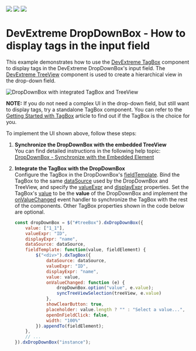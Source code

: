 <!-- default badges list -->
![](https://img.shields.io/endpoint?url=https://codecentral.devexpress.com/api/v1/VersionRange/422028482/21.1.5%2B)
[![](https://img.shields.io/badge/Open_in_DevExpress_Support_Center-FF7200?style=flat-square&logo=DevExpress&logoColor=white)](https://supportcenter.devexpress.com/ticket/details/T1040029)
[![](https://img.shields.io/badge/📖_How_to_use_DevExpress_Examples-e9f6fc?style=flat-square)](https://docs.devexpress.com/GeneralInformation/403183)
<!-- default badges end -->
# DevExtreme DropDownBox - How to display tags in the input field

This example demonstrates how to use the [DevExtreme TagBox](https://js.devexpress.com/Documentation/Guide/UI_Components/TagBox/Getting_Started_with_TagBox/) component to display tags in the DevExtreme DropDownBox's input field. The [DevExtreme TreeView](https://js.devexpress.com/Documentation/Guide/UI_Components/TreeView/Getting_Started_with_TreeView/) component is used to create a hierarchical view in the drop-down field.

![DropDownBox with integrated TagBox and TreeView](https://user-images.githubusercontent.com/18551316/142602619-b41ca373-fa29-4c42-8c6c-ed6cba9a499f.png)

**NOTE:** If you do not need a complex UI in the drop-down field, but still want to display tags, try a standalone TagBox component. You can refer to the [Getting Started with TagBox](https://js.devexpress.com/Documentation/Guide/UI_Components/TagBox/Getting_Started_with_TagBox/) article to find out if the TagBox is the choice for you.

To implement the UI shown above, follow these steps:

1. **Synchronize the DropDownBox with the embedded TreeView**       
You can find detailed instructions in the following help topic: [DropDownBox - Synchronize with the Embedded Element](https://js.devexpress.com/Documentation/Guide/UI_Components/DropDownBox/Synchronize_with_the_Embedded_Element/)

1. **Integrate the TagBox with the DropDownBox**        
Configure the TagBox in the DropDownBox's [fieldTemplate](https://js.devexpress.com/Documentation/ApiReference/UI_Components/dxDropDownBox/Configuration/#fieldTemplate). Bind the TagBox to the same [dataSource](https://js.devexpress.com/Documentation/ApiReference/UI_Components/dxTagBox/Configuration/#dataSource) used by the DropDownBox and TreeView, and specify the [valueExpr](https://js.devexpress.com/Documentation/ApiReference/UI_Components/dxTagBox/Configuration/#valueExpr) and [displayExpr](https://js.devexpress.com/Documentation/ApiReference/UI_Components/dxTagBox/Configuration/#displayExpr) properties. Set the TagBox's [value](https://js.devexpress.com/Documentation/ApiReference/UI_Components/dxTagBox/Configuration/#value) to be the **value** of the DropDownBox and implement the [onValueChanged](https://js.devexpress.com/Documentation/ApiReference/UI_Components/dxTagBox/Configuration/#onValueChanged) event handler to synchronize the TagBox with the rest of the components. Other TagBox properties shown in the code below are optional.

    ```js
    const dropDownBox = $("#treeBox").dxDropDownBox({
        value: ["1_1"],
        valueExpr: "ID",
        displayExpr: "name",
        dataSource: dataSource,
        fieldTemplate: function(value, fieldElement) {
            $("<div>").dxTagBox({
                dataSource: dataSource,
                valueExpr: "ID",
                displayExpr: "name",
                value: value,
                onValueChanged: function (e) {
                    dropDownBox.option("value", e.value);
                    syncTreeViewSelection(treeView, e.value)
                },
                showClearButton: true,
                placeholder: value.length ? "" : "Select a value...",
                openOnFieldClick: false,
                width: "100%"
            }).appendTo(fieldElement);
        },
        // ...
    }).dxDropDownBox("instance");
    ```
